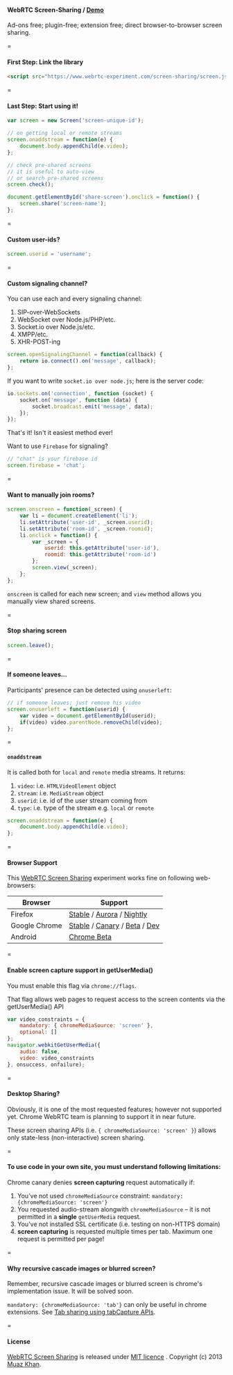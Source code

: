 #### WebRTC Screen-Sharing / [Demo](https://www.webrtc-experiment.com/screen-sharing/)

Ad-ons free; plugin-free; extension free; direct browser-to-browser screen sharing.

=

#### First Step: Link the library

```html
<script src="https://www.webrtc-experiment.com/screen-sharing/screen.js"></script>
```

=

#### Last Step: Start using it!

```javascript
var screen = new Screen('screen-unique-id');

// on getting local or remote streams
screen.onaddstream = function(e) {
    document.body.appendChild(e.video);
};

// check pre-shared screens
// it is useful to auto-view
// or search pre-shared screens
screen.check();

document.getElementById('share-screen').onclick = function() {
    screen.share('screen-name');
};
```

=

#### Custom user-ids?

```javascript
screen.userid = 'username';
```

=

#### Custom signaling channel?

You can use each and every signaling channel:

1. SIP-over-WebSockets
2. WebSocket over Node.js/PHP/etc.
3. Socket.io over Node.js/etc.
4. XMPP/etc.
5. XHR-POST-ing

```javascript
screen.openSignalingChannel = function(callback) {
    return io.connect().on('message', callback);
};
```

If you want to write `socket.io over node.js`; here is the server code:

```javascript
io.sockets.on('connection', function (socket) {
    socket.on('message', function (data) {
        socket.broadcast.emit('message', data);
    });
});
```

That's it! Isn't it easiest method ever!

Want to use `Firebase` for signaling?

```javascript
// "chat" is your firebase id
screen.firebase = 'chat';
```

=

#### Want to manually join rooms?

```javascript
screen.onscreen = function(_screen) {
    var li = document.createElement('li');
    li.setAttribute('user-id', _screen.userid);
    li.setAttribute('room-id', _screen.roomid);
    li.onclick = function() {
        var _screen = {
            userid: this.getAttribute('user-id'),
            roomid: this.getAttribute('room-id')
        };
        screen.view(_screen);
    };
};
```

`onscreen` is called for each new screen; and `view` method allows you manually view shared screens.

=

#### Stop sharing screen

```javascript
screen.leave();
```

=

#### If someone leaves...

Participants' presence can be detected using `onuserleft`:

```javascript
// if someone leaves; just remove his video
screen.onuserleft = function(userid) {
    var video = document.getElementById(userid);
    if(video) video.parentNode.removeChild(video);
};
```

=

#### `onaddstream`

It is called both for `local` and `remote` media streams. It returns:

1. `video`: i.e. `HTMLVideoElement` object
2. `stream`: i.e. `MediaStream` object
3. `userid`: i.e. id of the user stream coming from
4. `type`: i.e. type of the stream e.g. `local` or `remote`

```javascript
screen.onaddstream = function(e) {
    document.body.appendChild(e.video);
};
```

=

#### Browser Support

This [WebRTC Screen Sharing](https://www.webrtc-experiment.com/screen-sharing/) experiment works fine on following web-browsers:

| Browser        | Support           |
| ------------- |-------------|
| Firefox | [Stable](http://www.mozilla.org/en-US/firefox/new/) / [Aurora](http://www.mozilla.org/en-US/firefox/aurora/) / [Nightly](http://nightly.mozilla.org/) |
| Google Chrome | [Stable](https://www.google.com/intl/en_uk/chrome/browser/) / [Canary](https://www.google.com/intl/en/chrome/browser/canary.html) / [Beta](https://www.google.com/intl/en/chrome/browser/beta.html) / [Dev](https://www.google.com/intl/en/chrome/browser/index.html?extra=devchannel#eula) |
| Android | [Chrome Beta](https://play.google.com/store/apps/details?id=com.chrome.beta&hl=en) |

=

#### Enable screen capture support in getUserMedia()

You must enable this flag via `chrome://flags`.

That flag allows web pages to request access to the screen contents via the getUserMedia() API

```javascript
var video_constraints = {
    mandatory: { chromeMediaSource: 'screen' },
    optional: []
};
navigator.webkitGetUserMedia({
    audio: false,
    video: video_constraints
}, onsuccess, onfailure);
```

=

#### Desktop Sharing?

Obviously, it is one of the most requested features; however not supported yet. Chrome WebRTC team is planning to support it in near future.

These screen sharing APIs (i.e. `{ chromeMediaSource: 'screen' }`) allows only state-less (non-interactive) screen sharing.

=

#### To use code in your own site, you must understand following limitations:

Chrome canary denies **screen capturing** request automatically if:

1. You've not used `chromeMediaSource` constraint: `mandatory: {chromeMediaSource: 'screen'}`
2. You requested audio-stream alongwith `chromeMediaSource` – it is not permitted in a **single** `getUserMedia` request.
3. You've not installed SSL certificate (i.e. testing on non-HTTPS domain)
4. **screen capturing** is requested multiple times per tab. Maximum one request is permitted per page!

=

#### Why recursive cascade images or blurred screen?

Remember, recursive cascade images or blurred screen is chrome's implementation issue. It will be solved soon.

`mandatory: {chromeMediaSource: 'tab'}` can only be useful in chrome extensions. See [Tab sharing using tabCapture APIs](https://www.webrtc-experiment.com/screen-broadcast/).

=

#### License

[WebRTC Screen Sharing](https://www.webrtc-experiment.com/screen-sharing/) is released under [MIT licence](https://www.webrtc-experiment.com/licence/) . Copyright (c) 2013 [Muaz Khan](https://plus.google.com/100325991024054712503).
